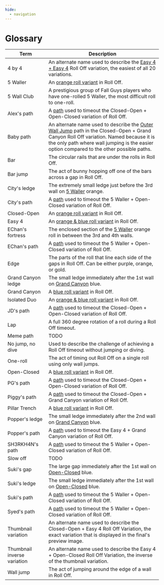 ```yaml
---
hide:
  - navigation
---
```


# Glossary

| Term                        | Description |
| --------------------------- | ----------- |
| 4 by 4                      | An alternate name used to describe the [Easy 4 + Easy 4](./variations/easy-4-easy-4.md) Roll Off variation, the easiest of all 20 variations. |
| 5 Waller                    | An [orange roll variant](./rolls/5-waller.md) in Roll Off. |
| 5 Wall Club                 | A prestigious group of Fall Guys players who have one-rolled 5 Waller, the most difficult roll to one-roll. |
| Alex's path                 | A [path](./variations/closed-open-open-closed.md#alexs-path) used to timeout the Closed-Open + Open-Closed variation of Roll Off. |
| Baby path                   | An alternate name used to describe the [Outer Wall Jump](./variations/closed-open-grand-canyon.md#outer-wall-jump) path in the Closed-Open + Grand Canyon Roll Off variation. Named because it is the only path where wall jumping is the easier option compared to the other possible paths. |
| Bar                         | The circular rails that are under the rolls in Roll Off. |
| Bar jump                    | The act of bunny hopping off one of the bars across a gap in Roll Off. |
| City's ledge                | The extremely small ledge just before the 3rd wall on [5 Waller](./rolls/5-waller.md) orange. |
| City's path                 | A [path](./variations/5-waller-open-closed.md#citys-path) used to timeout the 5 Waller + Open-Closed variation of Roll Off. |
| Closed-Open                 | An [orange roll variant](./rolls/closed-open-open-closed.md) in Roll Off. |
| Easy 4                      | An [orange & blue roll variant](./rolls/easy-4.md) in Roll Off. |
| EChan's fortress            | The enclosed section of the [5 Waller](./rolls/5-waller.md) orange roll in between the 3rd and 4th walls. |
| EChan's path                | A [path](./variations/5-waller-open-closed.md#echans-path) used to timeout the 5 Waller + Open-Closed variation of Roll Off. |
| Edge                        | The parts of the roll that line each side of the gaps in Roll Off. Can be either purple, orange, or gold. |
| Grand Canyon ledge          | The small ledge immediately after the 1st wall on [Grand Canyon](./rolls/grand-canyon.md) blue. |
| Grand Canyon                | A [blue roll variant](./rolls/grand-canyon.md) in Roll Off. |
| Isolated Duo                | An [orange & blue roll variant](./rolls/5-waller.md) in Roll Off. |
| JD's path                   | A [path](./variations/closed-open-open-closed.md#jds-path) used to timeout the Closed-Open + Open-Closed variation of Roll Off. |
| Lap                         | A full 360 degree rotation of a roll during a Roll Off timeout. |
| Meme path                   | TODO        |
| No jump, no dive            | Used to describe the challenge of achieving a Roll Off timeout without jumping or diving. |
| One-roll                    | The act of timing out Roll Off on a single roll using only wall jumps. |
| Open-Closed                 | A [blue roll variant](./rolls/closed-open-open-closed.md) in Roll Off. |
| PG's path                   | A [path](./variations/closed-open-open-closed.md#pgs-path) used to timeout the Closed-Open + Open-Closed variation of Roll Off. |
| Piggy's path                | A [path](./variations/closed-open-grand-canyon.md#piggys-path) used to timeout the Closed-Open + Grand Canyon variation of Roll Off. |
| Pillar Trench               | A [blue roll variant](./rolls/pillar-trench.md) in Roll Off. |
| Popper's ledge              | The small ledge immediately after the 2nd wall on [Grand Canyon](./rolls/grand-canyon.md) blue. |
| Popper's path               | A [path](./variations/easy-4-grand-canyon.md#poppers-path) used to timeout the Easy 4 + Grand Canyon variation of Roll Off. |
| SH3RKH4N's path             | A [path](./variations/5-waller-open-closed.md#sh3rkh4ns-path) used to timeout the 5 Waller + Open-Closed variation of Roll Off. |
| Slow off                    | TODO        |
| Suki's gap                  | The large gap immediately after the 1st wall on [Open-Closed](./rolls/closed-open-open-closed.md) blue. |
| Suki's ledge                | The small ledge immediately after the 1st wall on [Open-Closed](./rolls/closed-open-open-closed.md) blue. |
| Suki's path                 | A [path](./variations/5-waller-open-closed.md#sukis-path) used to timeout the 5 Waller + Open-Closed variation of Roll Off. |
| Syed's path                 | A [path](./variations/5-waller-open-closed.md#syeds-path) used to timeout the 5 Waller + Open-Closed variation of Roll Off. |
| Thumbnail variation         | An alternate name used to describe the Closed-Open + Easy 4 Roll Off Variation, the exact variation that is displayed in the final's preview image. |
| Thumbnail inverse variation | An alternate name used to describe the Easy 4 + Open-Closed Roll Off Variation, the inverse of the thumbnail variation. |
| Wall jump                   | The act of jumping around the edge of a wall in Roll Off. |
